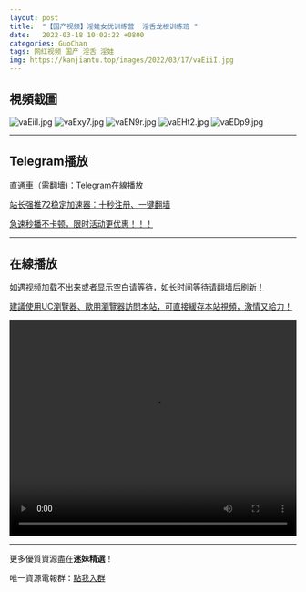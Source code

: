 ```yaml
---
layout: post
title:  "【国产视频】淫娃女优训练营  淫舌龙根训练班 "
date:   2022-03-18 10:02:22 +0800
categories: GuoChan
tags: 网红视频 国产 淫舌 淫娃
img: https://kanjiantu.top/images/2022/03/17/vaEiiI.jpg
---
```



## 視頻截圖

![vaEiiI.jpg](https://kanjiantu.top/images/2022/03/17/vaEiiI.jpg)
![vaExy7.jpg](https://kanjiantu.top/images/2022/03/17/vaExy7.jpg)
![vaEN9r.jpg](https://kanjiantu.top/images/2022/03/17/vaEN9r.jpg)
![vaEHt2.jpg](https://kanjiantu.top/images/2022/03/17/vaEHt2.jpg)
![vaEDp9.jpg](https://kanjiantu.top/images/2022/03/17/vaEDp9.jpg)

* * *
## Telegram播放

直通車（需翻墻)：[Telegram在線播放](https://t.me/mimeijingxuan/184)

<u>站长强推72稳定加速器：[十秒注册、一键翻墙](https://www.mimei.blog/skip/vpn.html) </u>


<u>急速秒播不卡顿，限时活动更优惠！！！</u>
* * *
## 在線播放
<u>如遇视频加载不出来或者显示空白请等待，如长时间等待请翻墙后刷新！</u>

<u>建議使用UC瀏覽器、歐朋瀏覽器訪問本站，可直接緩存本站視頻，激情又給力！</u>
<center><video src="https://cdn.publer.io/uploads/videos/6246cf5edb2797343b24979c/6661e21ca42a7abb788621d2134bb3e9.mp4" width="100%" height="380px" controls="controls"></video></center>

* * *
更多優質資源盡在**迷妹精選**！

唯一資源電報群：[點我入群](https://t.me/mimeijingxuan)


